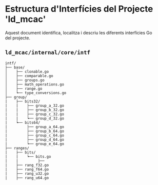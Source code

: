 # Estructura d'Interfícies del Projecte 'ld_mcac'
Aquest document identifica, localitza i descriu les diferents interfícies Go del projecte.

## `ld_mcac/internal/core/intf`

``` code
intf/
├── base/
│    ├── clonable.go
│    ├── comparable.go
│    ├── groups.go
│    ├── math_operations.go
│    ├── range.go
│    ┕── type_conversions.go
├── group/
|    ├── bits32/
|    |    ├── group_a_32.go
|    |    ├── group_b_32.go
|    |    ├── group_c_32.go
|    |    ┕── group_d_32.go
|    ┕── bits64/
|         ├── group_a_64.go
|         ├── group_b_64.go
|         ├── group_c_64.go
|         ├── group_d_64.go
|         ┕── group_e_64.go
├── ranges/
|    ├── bits/
|    |    ┕── bits.go
|    |         ├── 
|    ├── rang_f32.go
|    ├── rang_f64.go
|    ├── rang_u32.go
|    ├── rang_u64.go






``` 